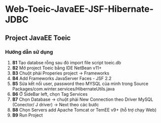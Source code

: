 # Web-Toeic-JavaEE-JSF-Hibernate-JDBC
## Project JavaEE Toeic

### Hướng dẫn sử dụng

1. **B1** Tạo databse rỗng sau đó import file script toeic.db
2. **B2** Mở project Toeic bằng IDE NetBean v11+
3. **B3** Chuột phải Properies project -> Frameworks
4. **B4** Add Frameworks JavaServer Faces - JSF 2.2
5. **B5** Sửa kết nối user, password theo MYSQL của mình trong Source Packages/com.winter.services/HibernateUtils.java
6. **B6** Ở SideBar left, chọn Tag Services
7. **B7** Chọn Database -> chuột phải New Connection theo Driver MySQL (Conector/ J driver) -> Next theo các bước
8. **B8** Chọn Servers add Apache Tomcat or TemEE v9+ (hỗ trợ chạy Web)
9. **B9** Run Project



